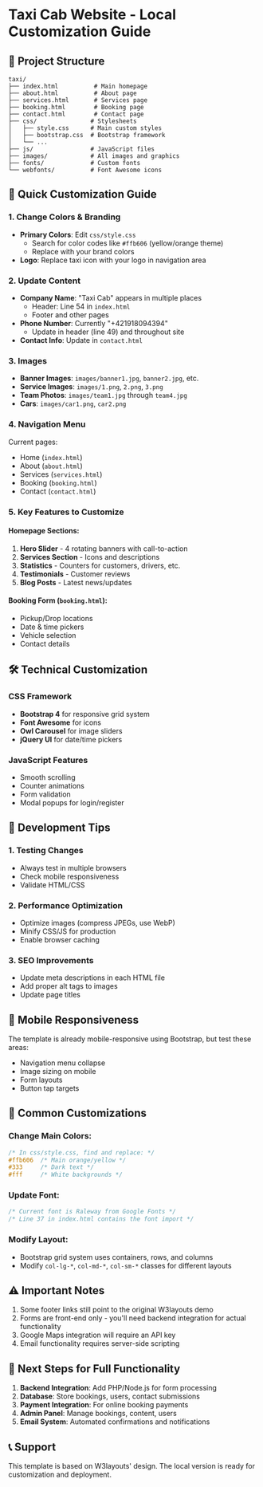 # Taxi Cab Website - Local Customization Guide

## 📁 Project Structure
```
taxi/
├── index.html          # Main homepage
├── about.html          # About page
├── services.html       # Services page  
├── booking.html        # Booking page
├── contact.html        # Contact page
├── css/               # Stylesheets
│   ├── style.css      # Main custom styles
│   ├── bootstrap.css  # Bootstrap framework
│   └── ...
├── js/                # JavaScript files
├── images/            # All images and graphics
├── fonts/             # Custom fonts
└── webfonts/          # Font Awesome icons

```

## 🎨 Quick Customization Guide

### 1. **Change Colors & Branding**
- **Primary Colors**: Edit `css/style.css`
  - Search for color codes like `#ffb606` (yellow/orange theme)
  - Replace with your brand colors
- **Logo**: Replace taxi icon with your logo in navigation area

### 2. **Update Content**
- **Company Name**: "Taxi Cab" appears in multiple places
  - Header: Line 54 in `index.html`
  - Footer and other pages
- **Phone Number**: Currently "+421918094394"
  - Update in header (line 49) and throughout site
- **Contact Info**: Update in `contact.html`

### 3. **Images**
- **Banner Images**: `images/banner1.jpg`, `banner2.jpg`, etc.
- **Service Images**: `images/1.png`, `2.png`, `3.png`
- **Team Photos**: `images/team1.jpg` through `team4.jpg`
- **Cars**: `images/car1.png`, `car2.png`

### 4. **Navigation Menu**
Current pages:
- Home (`index.html`)
- About (`about.html`) 
- Services (`services.html`)
- Booking (`booking.html`)
- Contact (`contact.html`)

### 5. **Key Features to Customize**

#### Homepage Sections:
1. **Hero Slider** - 4 rotating banners with call-to-action
2. **Services Section** - Icons and descriptions
3. **Statistics** - Counters for customers, drivers, etc.
4. **Testimonials** - Customer reviews
5. **Blog Posts** - Latest news/updates

#### Booking Form (`booking.html`):
- Pickup/Drop locations
- Date & time pickers
- Vehicle selection
- Contact details

## 🛠️ Technical Customization

### CSS Framework
- **Bootstrap 4** for responsive grid system
- **Font Awesome** for icons
- **Owl Carousel** for image sliders
- **jQuery UI** for date/time pickers

### JavaScript Features
- Smooth scrolling
- Counter animations
- Form validation
- Modal popups for login/register

## 🚀 Development Tips

### 1. **Testing Changes**
- Always test in multiple browsers
- Check mobile responsiveness
- Validate HTML/CSS

### 2. **Performance Optimization**
- Optimize images (compress JPEGs, use WebP)
- Minify CSS/JS for production
- Enable browser caching

### 3. **SEO Improvements**
- Update meta descriptions in each HTML file
- Add proper alt tags to images
- Update page titles

## 📱 Mobile Responsiveness
The template is already mobile-responsive using Bootstrap, but test these areas:
- Navigation menu collapse
- Image sizing on mobile
- Form layouts
- Button tap targets

## 🎯 Common Customizations

### Change Main Colors:
```css
/* In css/style.css, find and replace: */
#ffb606  /* Main orange/yellow */
#333     /* Dark text */
#fff     /* White backgrounds */
```

### Update Font:
```css
/* Current font is Raleway from Google Fonts */
/* Line 37 in index.html contains the font import */
```

### Modify Layout:
- Bootstrap grid system uses containers, rows, and columns
- Modify `col-lg-*`, `col-md-*`, `col-sm-*` classes for different layouts

## ⚠️ Important Notes
1. Some footer links still point to the original W3layouts demo
2. Forms are front-end only - you'll need backend integration for actual functionality
3. Google Maps integration will require an API key
4. Email functionality requires server-side scripting

## 🔧 Next Steps for Full Functionality
1. **Backend Integration**: Add PHP/Node.js for form processing
2. **Database**: Store bookings, users, contact submissions
3. **Payment Integration**: For online booking payments
4. **Admin Panel**: Manage bookings, content, users
5. **Email System**: Automated confirmations and notifications

## 📞 Support
This template is based on W3layouts' design. The local version is ready for customization and deployment.
